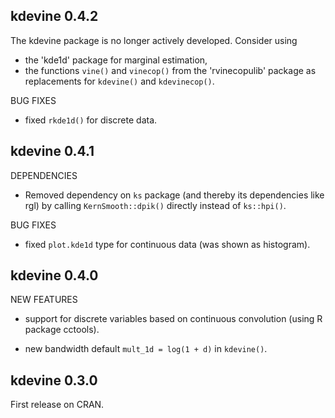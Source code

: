 kdevine 0.4.2
---------

The kdevine package is no longer actively developed. Consider using   

   - the 'kde1d' package for marginal estimation,   
   - the functions `vine()` and `vinecop()` from the 'rvinecopulib' 
     package as replacements for `kdevine()` and `kdevinecop()`.
     
BUG FIXES

   * fixed `rkde1d()` for discrete data.


kdevine 0.4.1
---------

DEPENDENCIES

   * Removed dependency on `ks` package (and thereby its dependencies like rgl)
     by calling `KernSmooth::dpik()` directly instead of `ks::hpi()`.

BUG FIXES

   * fixed `plot.kde1d` type for continuous data (was shown as histogram).


kdevine 0.4.0
---------

NEW FEATURES

   * support for discrete variables based on continuous convolution (using R 
     package cctools).

   * new bandwidth default `mult_1d = log(1 + d)` in `kdevine()`.


kdevine 0.3.0
---------

First release on CRAN.
